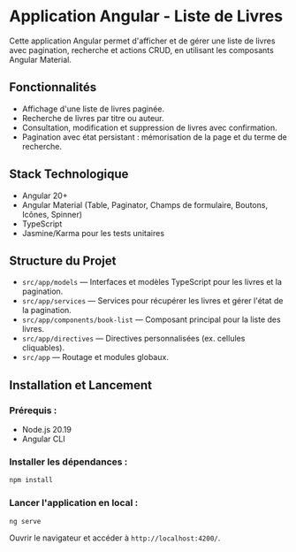 # Application Angular - Liste de Livres

Cette application Angular permet d'afficher et de gérer une liste de livres avec pagination, recherche et actions CRUD, en utilisant les composants Angular Material.

## Fonctionnalités
- Affichage d'une liste de livres paginée.
- Recherche de livres par titre ou auteur.
- Consultation, modification et suppression de livres avec confirmation.
- Pagination avec état persistant : mémorisation de la page et du terme de recherche.

## Stack Technologique
- Angular 20+
- Angular Material (Table, Paginator, Champs de formulaire, Boutons, Icônes, Spinner)
- TypeScript
- Jasmine/Karma pour les tests unitaires

## Structure du Projet
- `src/app/models` — Interfaces et modèles TypeScript pour les livres et la pagination.
- `src/app/services` — Services pour récupérer les livres et gérer l'état de la pagination.
- `src/app/components/book-list` — Composant principal pour la liste des livres.
- `src/app/directives` — Directives personnalisées (ex. cellules cliquables).
- `src/app` — Routage et modules globaux.

## Installation et Lancement
### Prérequis :
- Node.js 20.19
- Angular CLI 


### Installer les dépendances :
```bash
npm install
```

### Lancer l'application en local :
```bash
ng serve
```

Ouvrir le navigateur et accéder à `http://localhost:4200/`.
